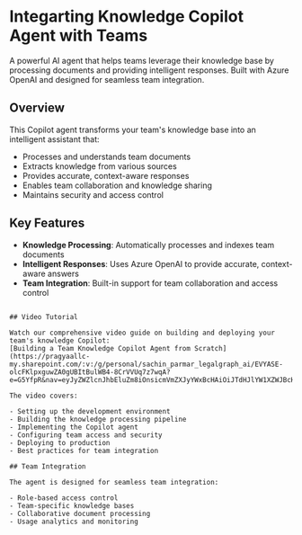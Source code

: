 # Integarting Knowledge Copilot Agent with Teams

A powerful AI agent that helps teams leverage their knowledge base by processing documents and providing intelligent responses. Built with Azure OpenAI and designed for seamless team integration.

## Overview

This Copilot agent transforms your team's knowledge base into an intelligent assistant that:

- Processes and understands team documents
- Extracts knowledge from various sources
- Provides accurate, context-aware responses
- Enables team collaboration and knowledge sharing
- Maintains security and access control

## Key Features

- **Knowledge Processing**: Automatically processes and indexes team documents
- **Intelligent Responses**: Uses Azure OpenAI to provide accurate, context-aware answers
- **Team Integration**: Built-in support for team collaboration and access control
```

## Video Tutorial

Watch our comprehensive video guide on building and deploying your team's knowledge Copilot:
[Building a Team Knowledge Copilot Agent from Scratch](https://pragyaallc-my.sharepoint.com/:v:/g/personal/sachin_parmar_legalgraph_ai/EVYASE-olcFKlpxguwZA0gUBItBulWB4-8CrVVUq7z7wqA?e=G5YfpR&nav=eyJyZWZlcnJhbEluZm8iOnsicmVmZXJyYWxBcHAiOiJTdHJlYW1XZWJBcHAiLCJyZWZlcnJhbFZpZXciOiJTaGFyZURpYWxvZy1MaW5rIiwicmVmZXJyYWxBcHBQbGF0Zm9ybSI6IldlYiIsInJlZmVycmFsTW9kZSI6InZpZXcifX0%3D)

The video covers:

- Setting up the development environment
- Building the knowledge processing pipeline
- Implementing the Copilot agent
- Configuring team access and security
- Deploying to production
- Best practices for team integration

## Team Integration

The agent is designed for seamless team integration:

- Role-based access control
- Team-specific knowledge bases
- Collaborative document processing
- Usage analytics and monitoring